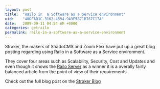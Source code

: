 ```yaml
---
layout: post
title:  "Railo in  a Software as a Service environment"
uid:	"48DFAD1C-3162-4594-9A3F5871B767C17A"
date:   2009-09-11 04:54 AM +0000
categories: getrailo
permalink: railo-in-a-software-as-a-service-environment
---
```

<p>Straker, the makers of ShadoCMS and Zoom Flex have put up a great blog posting regarding using Railo in a Software as a Service environment.</p>
<p>They cover four areas such as Scalability, Security, Cost and Updates and even though it shows the <a href="http://www.getrailo.org/index.cfm/download/">Railo Server</a> as a winner it is a overally fairly balanced article from the point of view of their requirements</p>
<p>Check out the full blog post on the <a href="http://www.shadocms.com/shadozoom/company/blog/2009/why-railo-kicks-butt-for-coldfusion-based-saas.cfm">Straker Blog</a></p>